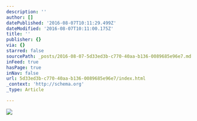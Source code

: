```yaml
---
description: ''
author: []
datePublished: '2016-08-07T10:11:29.499Z'
dateModified: '2016-08-07T10:11:00.175Z'
title: ''
publisher: {}
via: {}
starred: false
sourcePath: _posts/2016-08-07-5d33ed3b-c770-40aa-b136-0089685e96e7.md
inFeed: true
hasPage: true
inNav: false
url: 5d33ed3b-c770-40aa-b136-0089685e96e7/index.html
_context: 'http://schema.org'
_type: Article

---
```

![](https://the-grid-user-content.s3-us-west-2.amazonaws.com/8de9185a-f386-4152-b73c-298777e81f95.jpg)